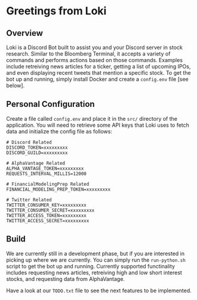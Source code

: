 # Greetings from Loki

## Overview
Loki is a Discord Bot built to assist you and your Discord server in stock research. Similar to the Bloomberg Terminal, it accepts a variety of commands and performs actions based on those commands. Examples include retreiving news articles for a ticker, getting a list of upcoming IPOs, and even displaying recent tweets that mention a specific stock. To get the bot up and running, simply install Docker and create a ```config.env``` file [see below]. 

## Personal Configuration 
Create a file called ```config.env``` and place it in the ```src/``` directory of the application. You will need to retrieve some API keys that Loki uses to fetch data and initialize the config file as follows:

```
# Discord Related
DISCORD_TOKEN=xxxxxxxxx
DISCORD_GUILD=xxxxxxxxx

# AlphaVantage Related
ALPHA_VANTAGE_TOKEN=xxxxxxxxx
REQUESTS_INTERVAL_MILLIS=12000 

# FinancialModelingPrep Related
FINANCIAL_MODELING_PREP_TOKEN=xxxxxxxxx

# Twitter Related
TWITTER_CONSUMER_KEY=xxxxxxxxx
TWITTER_CONSUMER_SECRET=xxxxxxxxx
TWITTER_ACCESS_TOKEN=xxxxxxxxx
TWITTER_ACCESS_SECRET=xxxxxxxxx
```


## Build
We are currently still in a development phase, but if you are interested in picking up where we are currently. You can simply run the ```run-python.sh``` script to get the bot up and running. Currently supported functinality includes requesting news articles, retreiving high and low short interest stocks, and requesting data from AlphaVantage. 

Have a look at our ```TODO.txt``` file to see the next features to be implemented.